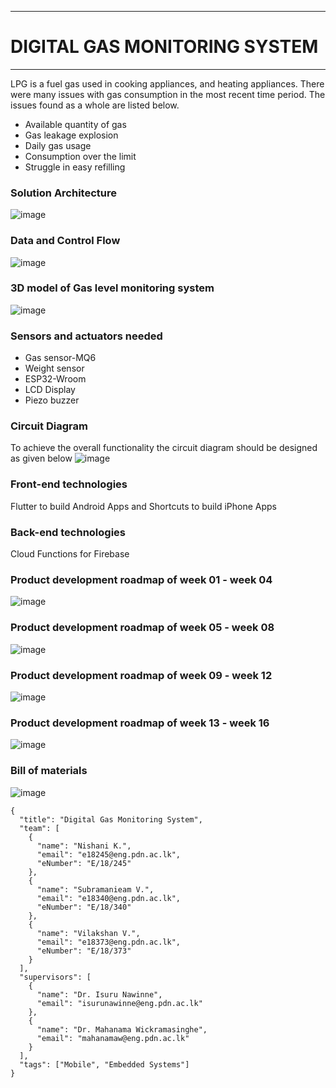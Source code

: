 ___
# DIGITAL GAS MONITORING SYSTEM
___

LPG is a fuel gas used in cooking appliances, and heating appliances. There were many issues with gas consumption in the most recent time period. The issues found as a whole are listed below.
* Available quantity of gas
* Gas leakage explosion
* Daily gas usage
* Consumption over the limit
* Struggle in easy refilling

### Solution Architecture
![image](https://user-images.githubusercontent.com/95094083/204203194-5b5e47a1-138a-475a-9889-5314d6789042.png)

### Data and Control Flow
![image](https://user-images.githubusercontent.com/95094083/204203325-5ba9f899-ed1a-4dba-b335-d2d99da205d1.png)

### 3D model of Gas level monitoring system
![image](https://user-images.githubusercontent.com/95094083/204203522-b9896378-0acf-4e6f-b42d-f61854d931e3.png)

### Sensors and actuators needed
* Gas sensor-MQ6
* Weight sensor
* ESP32-Wroom
* LCD Display 
* Piezo buzzer 

### Circuit Diagram
To achieve the overall functionality the circuit diagram should be designed as given below
![image](https://user-images.githubusercontent.com/95094083/204203765-5c2e0abe-bd20-43ad-9d6a-372a204420b7.png)

### Front-end technologies
Flutter to build Android Apps and Shortcuts to build iPhone Apps

### Back-end technologies
Cloud Functions for Firebase

### Product development roadmap of week 01 - week 04
![image](https://user-images.githubusercontent.com/95094083/204204835-e30f008e-5f93-4dc1-bc82-8686bd5a76e6.png)

### Product development roadmap of week 05 - week 08
![image](https://user-images.githubusercontent.com/95094083/204204779-d91b8ca1-e968-4fe2-964e-e8afd8922ec1.png)

### Product development roadmap of week 09 - week 12
![image](https://user-images.githubusercontent.com/95094083/204204674-72af1380-a943-40f9-9f83-43df88070ec2.png)

### Product development roadmap of week 13 - week 16
![image](https://user-images.githubusercontent.com/95094083/204204735-6fa298ad-5b67-4834-aa77-d6eaccf0da00.png)

### Bill of materials
![image](https://user-images.githubusercontent.com/95094083/204204926-d0d31758-2668-42b6-baa2-db3f1b96579a.png)

```
{
  "title": "Digital Gas Monitoring System",
  "team": [
    {
      "name": "Nishani K.",
      "email": "e18245@eng.pdn.ac.lk",
      "eNumber": "E/18/245"
    },
    {
      "name": "Subramanieam V.",
      "email": "e18340@eng.pdn.ac.lk",
      "eNumber": "E/18/340"
    },
    {
      "name": "Vilakshan V.",
      "email": "e18373@eng.pdn.ac.lk",
      "eNumber": "E/18/373"
    }
  ],
  "supervisors": [
    {
      "name": "Dr. Isuru Nawinne",
      "email": "isurunawinne@eng.pdn.ac.lk"
    },
    {
      "name": "Dr. Mahanama Wickramasinghe",
      "email": "mahanamaw@eng.pdn.ac.lk"
    }
  ],
  "tags": ["Mobile", "Embedded Systems"]
}
```
